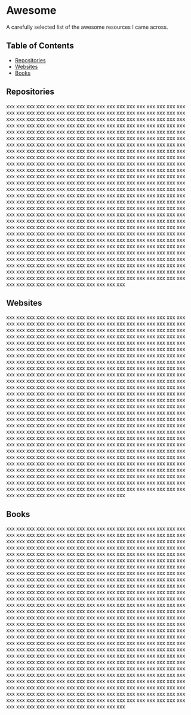Awesome
=======

A carefully selected list of the awesome resources I came across.

## Table of Contents
 * [Repositories](#repositories)
 * [Websites](#websites)
 * [Books](#books)

## Repositories

xxx xxx xxx xxx xxx xxx xxx xxx xxx xxx xxx xxx xxx xxx xxx xxx xxx xxx xxx xxx xxx xxx xxx xxx xxx xxx xxx xxx xxx xxx xxx xxx xxx xxx xxx xxx xxx xxx xxx xxx xxx xxx xxx xxx xxx xxx xxx xxx xxx xxx xxx xxx xxx xxx xxx xxx xxx xxx xxx xxx xxx xxx xxx xxx xxx xxx xxx xxx xxx xxx xxx xxx xxx xxx xxx xxx xxx xxx xxx xxx xxx xxx xxx xxx xxx xxx xxx xxx xxx xxx xxx xxx xxx xxx xxx xxx xxx xxx xxx xxx xxx xxx xxx xxx xxx xxx xxx xxx xxx xxx xxx xxx xxx xxx xxx xxx xxx xxx xxx xxx xxx xxx xxx xxx xxx xxx xxx xxx xxx xxx xxx xxx xxx xxx xxx xxx xxx xxx xxx xxx xxx xxx xxx xxx xxx xxx xxx xxx xxx xxx xxx xxx xxx xxx xxx xxx xxx xxx xxx xxx xxx xxx xxx xxx xxx xxx xxx xxx xxx xxx xxx xxx xxx xxx xxx xxx xxx xxx xxx xxx xxx xxx xxx xxx xxx xxx xxx xxx xxx xxx xxx xxx xxx xxx xxx xxx xxx xxx xxx xxx xxx xxx xxx xxx xxx xxx xxx xxx xxx xxx xxx xxx xxx xxx xxx xxx xxx xxx xxx xxx xxx xxx xxx xxx xxx xxx xxx xxx xxx xxx xxx xxx xxx xxx xxx xxx xxx xxx xxx xxx xxx xxx xxx xxx xxx xxx xxx xxx xxx xxx xxx xxx xxx xxx xxx xxx xxx xxx xxx xxx xxx xxx xxx xxx xxx xxx xxx xxx xxx xxx xxx xxx xxx xxx xxx xxx xxx xxx xxx xxx xxx xxx xxx xxx xxx xxx xxx xxx xxx xxx xxx xxx xxx xxx xxx xxx xxx xxx xxx xxx xxx xxx xxx xxx xxx xxx xxx xxx xxx xxx xxx xxx xxx xxx xxx xxx xxx xxx xxx xxx xxx xxx xxx xxx xxx xxx xxx xxx xxx xxx xxx xxx xxx xxx xxx xxx xxx xxx xxx xxx xxx xxx xxx xxx xxx xxx xxx xxx xxx xxx xxx xxx xxx xxx xxx xxx xxx xxx xxx xxx xxx xxx xxx xxx xxx xxx xxx xxx xxx xxx xxx xxx xxx xxx xxx xxx xxx xxx xxx xxx xxx xxx xxx xxx xxx xxx xxx xxx xxx xxx xxx xxx xxx xxx xxx xxx xxx xxx xxx xxx xxx xxx xxx xxx xxx xxx xxx xxx xxx xxx xxx xxx xxx xxx xxx xxx xxx xxx xxx xxx xxx xxx xxx xxx xxx xxx xxx xxx xxx xxx xxx xxx xxx xxx xxx xxx xxx xxx xxx xxx xxx xxx xxx xxx xxx xxx xxx xxx xxx xxx xxx xxx xxx xxx xxx xxx xxx xxx xxx xxx xxx xxx xxx xxx xxx xxx xxx xxx xxx xxx xxx xxx xxx xxx xxx xxx xxx xxx xxx xxx xxx xxx xxx xxx xxx xxx xxx xxx xxx xxx xxx xxx xxx xxx xxx xxx xxx xxx xxx xxx xxx xxx xxx xxx xxx xxx xxx xxx xxx xxx xxx xxx xxx xxx xxx xxx 

## Websites

xxx xxx xxx xxx xxx xxx xxx xxx xxx xxx xxx xxx xxx xxx xxx xxx xxx xxx xxx xxx xxx xxx xxx xxx xxx xxx xxx xxx xxx xxx xxx xxx xxx xxx xxx xxx xxx xxx xxx xxx xxx xxx xxx xxx xxx xxx xxx xxx xxx xxx xxx xxx xxx xxx xxx xxx xxx xxx xxx xxx xxx xxx xxx xxx xxx xxx xxx xxx xxx xxx xxx xxx xxx xxx xxx xxx xxx xxx xxx xxx xxx xxx xxx xxx xxx xxx xxx xxx xxx xxx xxx xxx xxx xxx xxx xxx xxx xxx xxx xxx xxx xxx xxx xxx xxx xxx xxx xxx xxx xxx xxx xxx xxx xxx xxx xxx xxx xxx xxx xxx xxx xxx xxx xxx xxx xxx xxx xxx xxx xxx xxx xxx xxx xxx xxx xxx xxx xxx xxx xxx xxx xxx xxx xxx xxx xxx xxx xxx xxx xxx xxx xxx xxx xxx xxx xxx xxx xxx xxx xxx xxx xxx xxx xxx xxx xxx xxx xxx xxx xxx xxx xxx xxx xxx xxx xxx xxx xxx xxx xxx xxx xxx xxx xxx xxx xxx xxx xxx xxx xxx xxx xxx xxx xxx xxx xxx xxx xxx xxx xxx xxx xxx xxx xxx xxx xxx xxx xxx xxx xxx xxx xxx xxx xxx xxx xxx xxx xxx xxx xxx xxx xxx xxx xxx xxx xxx xxx xxx xxx xxx xxx xxx xxx xxx xxx xxx xxx xxx xxx xxx xxx xxx xxx xxx xxx xxx xxx xxx xxx xxx xxx xxx xxx xxx xxx xxx xxx xxx xxx xxx xxx xxx xxx xxx xxx xxx xxx xxx xxx xxx xxx xxx xxx xxx xxx xxx xxx xxx xxx xxx xxx xxx xxx xxx xxx xxx xxx xxx xxx xxx xxx xxx xxx xxx xxx xxx xxx xxx xxx xxx xxx xxx xxx xxx xxx xxx xxx xxx xxx xxx xxx xxx xxx xxx xxx xxx xxx xxx xxx xxx xxx xxx xxx xxx xxx xxx xxx xxx xxx xxx xxx xxx xxx xxx xxx xxx xxx xxx xxx xxx xxx xxx xxx xxx xxx xxx xxx xxx xxx xxx xxx xxx xxx xxx xxx xxx xxx xxx xxx xxx xxx xxx xxx xxx xxx xxx xxx xxx xxx xxx xxx xxx xxx xxx xxx xxx xxx xxx xxx xxx xxx xxx xxx xxx xxx xxx xxx xxx xxx xxx xxx xxx xxx xxx xxx xxx xxx xxx xxx xxx xxx xxx xxx xxx xxx xxx xxx xxx xxx xxx xxx xxx xxx xxx xxx xxx xxx xxx xxx xxx xxx xxx xxx xxx xxx xxx xxx xxx xxx xxx xxx xxx xxx xxx xxx xxx xxx xxx xxx xxx xxx xxx xxx xxx xxx xxx xxx xxx xxx xxx xxx xxx xxx xxx xxx xxx xxx xxx xxx xxx xxx xxx xxx xxx xxx xxx xxx xxx xxx xxx xxx xxx xxx xxx xxx xxx xxx xxx xxx xxx xxx xxx xxx xxx xxx xxx xxx xxx xxx xxx xxx xxx xxx xxx xxx xxx xxx xxx xxx xxx xxx xxx xxx xxx xxx xxx xxx xxx xxx xxx xxx xxx xxx xxx xxx xxx 

## Books

xxx xxx xxx xxx xxx xxx xxx xxx xxx xxx xxx xxx xxx xxx xxx xxx xxx xxx xxx xxx xxx xxx xxx xxx xxx xxx xxx xxx xxx xxx xxx xxx xxx xxx xxx xxx xxx xxx xxx xxx xxx xxx xxx xxx xxx xxx xxx xxx xxx xxx xxx xxx xxx xxx xxx xxx xxx xxx xxx xxx xxx xxx xxx xxx xxx xxx xxx xxx xxx xxx xxx xxx xxx xxx xxx xxx xxx xxx xxx xxx xxx xxx xxx xxx xxx xxx xxx xxx xxx xxx xxx xxx xxx xxx xxx xxx xxx xxx xxx xxx xxx xxx xxx xxx xxx xxx xxx xxx xxx xxx xxx xxx xxx xxx xxx xxx xxx xxx xxx xxx xxx xxx xxx xxx xxx xxx xxx xxx xxx xxx xxx xxx xxx xxx xxx xxx xxx xxx xxx xxx xxx xxx xxx xxx xxx xxx xxx xxx xxx xxx xxx xxx xxx xxx xxx xxx xxx xxx xxx xxx xxx xxx xxx xxx xxx xxx xxx xxx xxx xxx xxx xxx xxx xxx xxx xxx xxx xxx xxx xxx xxx xxx xxx xxx xxx xxx xxx xxx xxx xxx xxx xxx xxx xxx xxx xxx xxx xxx xxx xxx xxx xxx xxx xxx xxx xxx xxx xxx xxx xxx xxx xxx xxx xxx xxx xxx xxx xxx xxx xxx xxx xxx xxx xxx xxx xxx xxx xxx xxx xxx xxx xxx xxx xxx xxx xxx xxx xxx xxx xxx xxx xxx xxx xxx xxx xxx xxx xxx xxx xxx xxx xxx xxx xxx xxx xxx xxx xxx xxx xxx xxx xxx xxx xxx xxx xxx xxx xxx xxx xxx xxx xxx xxx xxx xxx xxx xxx xxx xxx xxx xxx xxx xxx xxx xxx xxx xxx xxx xxx xxx xxx xxx xxx xxx xxx xxx xxx xxx xxx xxx xxx xxx xxx xxx xxx xxx xxx xxx xxx xxx xxx xxx xxx xxx xxx xxx xxx xxx xxx xxx xxx xxx xxx xxx xxx xxx xxx xxx xxx xxx xxx xxx xxx xxx xxx xxx xxx xxx xxx xxx xxx xxx xxx xxx xxx xxx xxx xxx xxx xxx xxx xxx xxx xxx xxx xxx xxx xxx xxx xxx xxx xxx xxx xxx xxx xxx xxx xxx xxx xxx xxx xxx xxx xxx xxx xxx xxx xxx xxx xxx xxx xxx xxx xxx xxx xxx xxx xxx xxx xxx xxx xxx xxx xxx xxx xxx xxx xxx xxx xxx xxx xxx xxx xxx xxx xxx xxx xxx xxx xxx xxx xxx xxx xxx xxx xxx xxx xxx xxx xxx xxx xxx xxx xxx xxx xxx xxx xxx xxx xxx xxx xxx xxx xxx xxx xxx xxx xxx xxx xxx xxx xxx xxx xxx xxx xxx xxx xxx xxx xxx xxx xxx xxx xxx xxx xxx xxx xxx xxx xxx xxx xxx xxx xxx xxx xxx xxx xxx xxx xxx xxx xxx xxx xxx xxx xxx xxx xxx xxx xxx xxx xxx xxx xxx xxx xxx xxx xxx xxx xxx xxx xxx xxx xxx xxx xxx xxx xxx xxx xxx xxx xxx xxx xxx xxx xxx xxx xxx xxx xxx xxx xxx xxx xxx xxx xxx 
